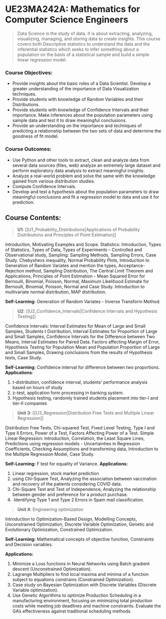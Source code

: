 # UE23MA242A: Mathematics for Computer Science Engineers

> Data Science is the study of data. It is about extracting, analyzing, visualizing, managing, and storing data to create insights. This course covers both Descriptive statistics to understand the data and the inferential statistics which seeks to infer something about a population on the basis of a statistical sample and build a simple linear regression model.

### Course Objectives:

- Provide insights about the basic roles of a Data Scientist. Develop a greater understanding of the importance of Data Visualization techniques.
- Provide students with knowledge of Random Variables and their Distributions.
- Provide students with knowledge of Confidence Intervals and their importance. Make inferences about the population parameters using sample data and test it to draw meaningful conclusions.
- Provide an understanding on the importance and techniques of predicting a relationship between the two sets of data and determine the goodness of fit model.

### Course Outcomes:

- Use Python and other tools to extract, clean and analyze data from several data sources (files, web) analyze an extremely large dataset and perform exploratory data analysis to extract meaningful insights.
- Analyze a real-world problem and solve the same with the knowledge gained from various distribution studies.
- Compute Confidence Intervals.
- Develop and test a hypothesis about the population parameters to draw meaningful conclusions and fit a regression model to data and use it for prediction.

## Course Contents:

> **U1**: [[U1_Probability_Distributions|Applications of Probability Distributions and Principles of Point Estimation]]

Introduction, Motivating Examples and Scope. Statistics: Introduction, Types of Statistics, Types of Data, Types of Experiments – Controlled and Observational study, Sampling: Sampling Methods, Sampling Errors, Case Study. Chebyshevs inequality, Normal Probability Plots, Introduction to Generation of Random Variates and mention the types, Acceptance-Rejection method, Sampling Distribution, The Central Limit Theorem and Applications, Principles of Point Estimation - Mean Squared Error for Bernoulli, Binomial, Poisson, Normal, Maximum Likelihood Estimate for Bernoulli, Binomial, Poisson, Normal and Case Study. Introduction to multivariate normal distribution, MAP distribution.

**Self-Learning:** Generation of Random Variates - Inverse Transform Method.​​​​​​​

> **U2**: [[U2_Confidence_Intervals|Confidence Intervals and Hypothesis Testing]]

Confidence Intervals: Interval Estimates for Mean of Large and Small Samples, Students t Distribution, Interval Estimates for Proportion of Large and Small Samples, Confidence Intervals for the Difference between Two Means, Interval Estimates for Paired Data. Factors affecting Margin of Error, Hypothesis Testing for Population Mean and Population Proportion of Large and Small Samples, Drawing conclusions from the results of Hypothesis tests, Case Study.

**Self-Learning:** Confidence interval for difference between two proportions.
**Applications**:
1. t-distribution, confidence interval, students’ performance analysis based on hours of study
2. z-test, application form processing in banking system.
3. Hypothesis testing, randomly trained students placement into tier-I and tier-II companies

>**Unit 3**: [[U3_Regression|Distribution Free Tests and Multiple Linear Regression]]

Distribution Free Tests, Chi-squared Test, Fixed Level Testing, Type I and Type II Errors, Power of a Test, Factors Affecting Power of a Test. Simple Linear Regression: Introduction, Correlation, the Least Square Lines, Predictions using regression models - Uncertainties in Regression Coefficients, Checking Assumptions and transforming data, Introduction to the Multiple Regression Model, Case Study.

**Self-Learning:** F test for equality of Variance.
**Applications:**

1. Linear regression, stock market prediction
2. using Chi-Square Test, Analyzing the association between vaccination and recovery of the patients considering COVID data.
3. Chi-Square Test and Test of Independence, Analyzing the relationship between gender and preference for a product purchase.
4.  Identifying Type 1 and Type 2 Errors in Spam mail classification.

>**Unit 4**: Engineering optimization

Introduction to Optimization-Based Design, Modelling Concepts, Unconstrained Optimization, Discrete Variable Optimization, Genetic and Evolutionary Optimization, Constrained Optimization.

**Self-Learning:** Mathematical concepts of objective function, Constraints and Decision variables.

**Applications:**
1. Minimize a Loss functions in Neural Networks using Batch gradient descent (Unconstrained Optimization).
2. Lagrange Multipliers to find local maxima and minima of a function subject to equations constrains (Constrained Optimization).
3. Case study on Bayesian Optimization with Discrete Variables (Discrete Variable optimization).
4. Use Genetic Algorithms to optimize Production Scheduling in a manufacturing environment, focusing on minimizing total production costs while meeting job deadlines and machine constraints. Evaluate the GA’s effectiveness against traditional scheduling methods.